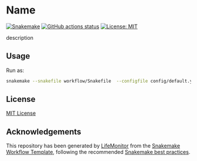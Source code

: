 # Name

[![Snakemake](https://img.shields.io/badge/snakemake-≥6.3.0-brightgreen.svg)](https://snakemake.github.io)
[![GitHub actions status](https://github.com/kikkomep/test-nfcore-template/workflows/Tests/badge.svg?branch=master)](https://github.com/kikkomep/test-nfcore-template/actions?query=branch%3Amain+workflow%3ATests)
[![License: MIT](https://img.shields.io/badge/License-MIT-yellow.svg)](https://opensource.org/licenses/MIT)


description

## Usage

Run as:

```bash
snakemake --snakefile workflow/Snakefile  --configfile config/default.yml --cores
```
<!-- We need to check if the integration with the Catalag
     works even without generating the repo from the Github template
The usage of this workflow is described in the [Snakemake Workflow Catalog](https://snakemake.github.io/snakemake-workflow-catalog/?usage=<owner>%2F<repo>) and WorkflowHub registry.
-->

## License

[MIT License](../master/LICENSE)

## Acknowledgements

This repository has been generated by [LifeMonitor](https://lifemonitor.eu) 
from the [Snakemake Workflow Template](https://github.com/snakemake-workflows/snakemake-workflow-template), 
following the recommended [Snakemake best practices](https://snakemake.readthedocs.io/en/stable/snakefiles/best_practices.html).
<!--
If you use this repository in a paper, don't forget to give credits to the authors 
by citing the URL of [LifeMonitor](https://lifemonitor.eu) and the original version 
of the repository template.
-->
